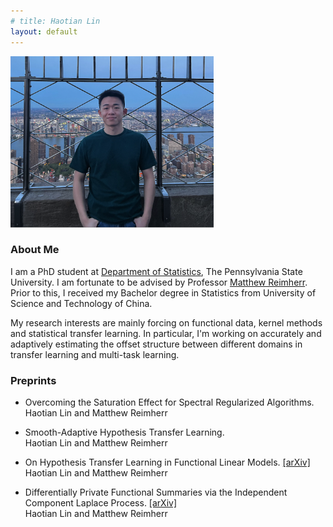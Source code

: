 ```yaml
---
# title: Haotian Lin
layout: default
---
```


<img style="border: 0px solid ; width: 325px; height: 274px;" src="profile.jpg" alt="hi" class="inline">

### **About Me**

I am a PhD student at [Department of Statistics](https://science.psu.edu/stat), The Pennsylvania State University. I am fortunate to be advised by Professor [Matthew Reimherr](https://mreimherr.github.io/). Prior to this, I received my Bachelor degree in Statistics from University of Science and Technology of China. 

My research interests are mainly forcing on functional data, kernel methods and statistical transfer learning. In particular, I'm working on accurately and adaptively estimating the offset structure between different domains in transfer learning and multi-task learning.



<!-- ### **Education**

[The University of Chicago](https://www.uchicago.edu/)
* Ph.D. in Statistics, 2018
* Advisor: [Rina Foygel Barber](http://galton.uchicago.edu/~rina/)

[Seoul National University](http://en.snu.ac.kr/)
* M.S., Statistics, 2013 (Advisor: [Byeong U. Park](https://stat.snu.ac.kr/theostat/BUPark.htm))
* B.S., Statistics, B.A., Economics, Minor in Mathematics, 2011 -->


### **Preprints**

- Overcoming the Saturation Effect for Spectral Regularized Algorithms.\
  Haotian Lin and Matthew Reimherr

- Smooth-Adaptive Hypothesis Transfer Learning.\
  Haotian Lin and Matthew Reimherr

- On Hypothesis Transfer Learning in Functional Linear Models. [[arXiv]](https://arxiv.org/abs/2206.04277)\
  Haotian Lin and Matthew Reimherr

- Differentially Private Functional Summaries via the Independent Component Laplace Process. [[arXiv]](https://arxiv.org/abs/2309.00125)\
  Haotian Lin and Matthew Reimherr



<!-- ### **Extended Abstracts**

- Simultaneous spectral scaling and basis material map reconstruction for spectral CT with photon-counting detectors.
Emil Y Sidky, Taly Gilat Schmidt, Rina Foygel Barber, Wooseok Ha, and Xiaochuan Pan. 4th International Conference on Image Formation in X-ray Computed Tomography (_CT meeting 2016_). -->



<!-- ### **Teaching at UC Berkeley**

- STAT88: Probability and Mathematical Statistics in Data Science (Fall 2020).

- STAT158: Design and Analysis of Experiments (Spring 2020). -->
